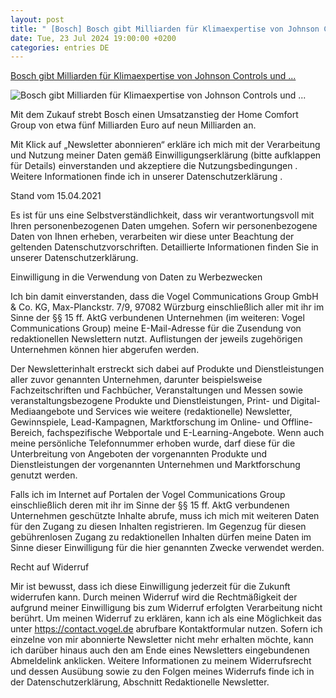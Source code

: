 ```yaml
---
layout: post
title: " [Bosch] Bosch gibt Milliarden für Klimaexpertise von Johnson Controls und ..."
date: Tue, 23 Jul 2024 19:00:00 +0200
categories: entries DE
---
```

[Bosch gibt Milliarden für Klimaexpertise von Johnson Controls und ...](https://www.maschinenmarkt.vogel.de/bosch-gibt-milliarden-fuer-klimaexpertise-von-johnson-controls-und-hitachi-a-ff85a3c2ec1ab35b88673c766f8804c3/)

![Bosch gibt Milliarden für Klimaexpertise von Johnson Controls und ...](https://cdn1.vogel.de/cqj8eE0LXvsUv-kR3TprFFVkIAE=/fit-in/1200x630/filters:format(png):quality(90)/p7i.vogel.de/wcms/74/88/74880d0fa753bdd9b3f13e4985a5792a/0119645884v1.jpeg)

Mit dem Zukauf strebt Bosch einen Umsatzanstieg der Home Comfort Group von etwa fünf Milliarden Euro auf neun Milliarden an.

Mit Klick auf „Newsletter abonnieren“ erkläre ich mich mit der Verarbeitung und Nutzung meiner Daten gemäß Einwilligungserklärung (bitte aufklappen für Details) einverstanden und akzeptiere die Nutzungsbedingungen . Weitere Informationen finde ich in unserer Datenschutzerklärung .

Stand vom 15.04.2021

Es ist für uns eine Selbstverständlichkeit, dass wir verantwortungsvoll mit Ihren personenbezogenen Daten umgehen. Sofern wir personenbezogene Daten von Ihnen erheben, verarbeiten wir diese unter Beachtung der geltenden Datenschutzvorschriften. Detaillierte Informationen finden Sie in unserer Datenschutzerklärung.

Einwilligung in die Verwendung von Daten zu Werbezwecken

Ich bin damit einverstanden, dass die Vogel Communications Group GmbH & Co. KG, Max-Planckstr. 7/9, 97082 Würzburg einschließlich aller mit ihr im Sinne der §§ 15 ff. AktG verbundenen Unternehmen (im weiteren: Vogel Communications Group) meine E-Mail-Adresse für die Zusendung von redaktionellen Newslettern nutzt. Auflistungen der jeweils zugehörigen Unternehmen können hier abgerufen werden.

Der Newsletterinhalt erstreckt sich dabei auf Produkte und Dienstleistungen aller zuvor genannten Unternehmen, darunter beispielsweise Fachzeitschriften und Fachbücher, Veranstaltungen und Messen sowie veranstaltungsbezogene Produkte und Dienstleistungen, Print- und Digital-Mediaangebote und Services wie weitere (redaktionelle) Newsletter, Gewinnspiele, Lead-Kampagnen, Marktforschung im Online- und Offline-Bereich, fachspezifische Webportale und E-Learning-Angebote. Wenn auch meine persönliche Telefonnummer erhoben wurde, darf diese für die Unterbreitung von Angeboten der vorgenannten Produkte und Dienstleistungen der vorgenannten Unternehmen und Marktforschung genutzt werden.

Falls ich im Internet auf Portalen der Vogel Communications Group einschließlich deren mit ihr im Sinne der §§ 15 ff. AktG verbundenen Unternehmen geschützte Inhalte abrufe, muss ich mich mit weiteren Daten für den Zugang zu diesen Inhalten registrieren. Im Gegenzug für diesen gebührenlosen Zugang zu redaktionellen Inhalten dürfen meine Daten im Sinne dieser Einwilligung für die hier genannten Zwecke verwendet werden.

Recht auf Widerruf

Mir ist bewusst, dass ich diese Einwilligung jederzeit für die Zukunft widerrufen kann. Durch meinen Widerruf wird die Rechtmäßigkeit der aufgrund meiner Einwilligung bis zum Widerruf erfolgten Verarbeitung nicht berührt. Um meinen Widerruf zu erklären, kann ich als eine Möglichkeit das unter https://contact.vogel.de abrufbare Kontaktformular nutzen. Sofern ich einzelne von mir abonnierte Newsletter nicht mehr erhalten möchte, kann ich darüber hinaus auch den am Ende eines Newsletters eingebundenen Abmeldelink anklicken. Weitere Informationen zu meinem Widerrufsrecht und dessen Ausübung sowie zu den Folgen meines Widerrufs finde ich in der Datenschutzerklärung, Abschnitt Redaktionelle Newsletter.

